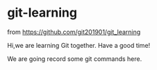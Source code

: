 # git-learning
from https://github.com/git201901/git_learning

Hi,we are learning Git together. 
Have a good time!


We are going record some git commands here.
